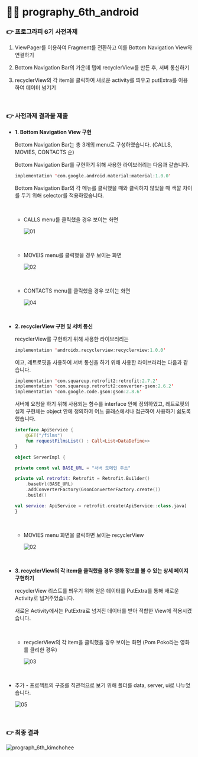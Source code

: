 # 💁‍♀️ prography_6th_android

### 👉 프로그라피 6기 사전과제

1. ViewPager를 이용하여 Fragment를 전환하고 이를 Bottom Navigation View와 연결하기

2. Bottom Navigation Bar의 가운데 탭에 recyclerView를 만든 후, 서버 통신하기

3. recyclerView의 각 item을 클릭하여 새로운 activity를 띄우고 putExtra를 이용하여 데이터 넘기기

 <br>

### 👉 사전과제 결과물 제출

- __1. Bottom Navigation View 구현__

    Bottom Navigation Bar는 총 3개의 menu로 구성하였습니다. (CALLS, MOVIES, CONTACTS 순)

    Bottom Navigation Bar를 구현하기 위해 사용한 라이브러리는 다음과 같습니다.

    ~~~kotlin
    implementation 'com.google.android.material:material:1.0.0'
    ~~~


    Bottom Navigation Bar의 각 메뉴를 클릭했을 때와 클릭하지 않았을 때 색깔 차이를 두기 위해 selector를 적용하였습니다.

    <br>

    - CALLS menu를 클릭했을 경우 보이는 화면

        ![01](https://user-images.githubusercontent.com/31889335/75954224-884dfe80-5ef6-11ea-8f71-298c432f2acf.PNG)

        <br>

    - MOVEIS menu를 클릭했을 경우 보이는 화면

        ![02](https://user-images.githubusercontent.com/31889335/75954225-884dfe80-5ef6-11ea-95b7-61a8463122c0.PNG)

        <br>

    - CONTACTS menu를 클릭했을 경우 보이는 화면

        ![04](https://user-images.githubusercontent.com/31889335/75954221-871cd180-5ef6-11ea-9d8c-b39e9e39da2f.PNG)

        <br>

- __2. recyclerView 구현 및 서버 통신__

    recyclerView를 구현하기 위해 사용한 라이브러리는 

    ~~~kotlin
    implementation 'androidx.recyclerview:recyclerview:1.0.0'
    ~~~ 

    이고, 레트로핏을 사용하여 서버 통신을 하기 위해 사용한 라이브러리는 다음과 같습니다.

    ~~~kotlin
    implementation 'com.squareup.retrofit2:retrofit:2.7.2'
    implementation 'com.squareup.retrofit2:converter-gson:2.6.2'
    implementation 'com.google.code.gson:gson:2.8.6'
    ~~~

    서버에 요청을 하기 위해 사용되는 함수를 interface 안에 정의하였고, 레트로핏의 실제 구현체는 object 안에 정의하여 어느 클래스에서나 접근하여 사용하기 쉽도록 했습니다.

    ~~~kotlin
    interface ApiService {
        @GET("/films")
        fun requestFilmsList() : Call<List<DataDefine>>
    }
    ~~~

    ~~~kotlin
    object ServerImpl {

    private const val BASE_URL = "서버 도메인 주소"

    private val retrofit: Retrofit = Retrofit.Builder()
        .baseUrl(BASE_URL)
        .addConverterFactory(GsonConverterFactory.create())
        .build()

    val service: ApiService = retrofit.create(ApiService::class.java)
    }
    ~~~

    <br>

    - MOVIES menu 화면을 클릭하면 보이는 recyclerView

        ![02](https://user-images.githubusercontent.com/31889335/75954225-884dfe80-5ef6-11ea-95b7-61a8463122c0.PNG)

        <br>

- __3. recyclerView의 각 item을 클릭했을 경우 영화 정보를 볼 수 있는 상세 페이지 구현하기__

    recyclerView 리스트를 띄우기 위해 얻은 데이터를 PutExtra를 통해 새로운 Activity로 넘겨주었습니다.

    새로운 Activity에서는 PutExtra로 넘겨진 데이터를 받아 적합한 View에 적용시켰습니다.

    <br>

    - recyclerView의 각 item을 클릭했을 경우 보이는 화면 (Pom Poko라는 영화를 클리한 경우)

        ![03](https://user-images.githubusercontent.com/31889335/75954226-88e69500-5ef6-11ea-998c-d54772da4292.PNG)

        <br>

- 추가 - 프로젝트의 구조를 직관적으로 보기 위해 폴더를 data, server, ui로 나누었습니다.

    ![05](https://user-images.githubusercontent.com/31889335/75955524-5722fd80-5ef9-11ea-8b4b-1ddc27fc316f.PNG)

    <br>

### 👉 최종 결과

![prograph_6th_kimchohee](https://user-images.githubusercontent.com/31889335/75953866-a5360200-5ef5-11ea-8cf8-9109335503db.gif)

<br>

